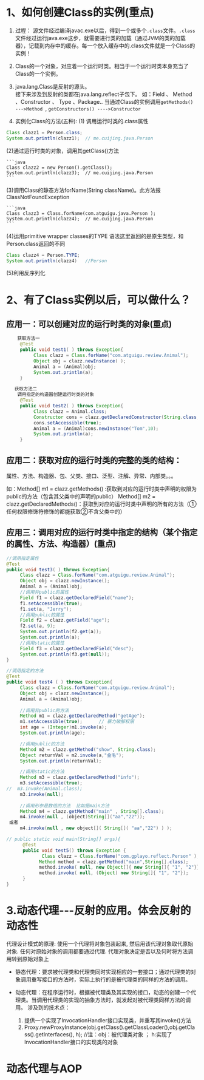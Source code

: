 # 1、如何创建Class的实例(重点)
1.  过程： 源文件经过编译javac.exe以后，得到一个或多个`.class`文件。`.class`文件经过运行java.exe这步，就需要进行类的加载（通过JVM的类的加载器），记载到内存中的缓存。每一个放入缓存中的.class文件就是一个Class的实例！
2. Class的一个对象，对应着一个运行时类。相当于一个运行时类本身充当了Class的一个实例。
3. java.lang.Class是反射的源头。  
    接下来涉及到反射的类都在java.lang.reflect子包下。
    如：Field 、 Method 、Constructor 、 Type 、Package..
    当通过Class的实例调用`getMethods() --->Method `, `getConstructors() ---->Constructor`

4. 实例化Class的方法(五种):
(1) 调用运行时类的.class属性

  ```java
  Class clazz1 = Person.class;
  System.out.println(clazz1);  // me.cuijing.java.Person
  ```
(2)通过运行时类的对象，调用其getClass()方法

    ```java
    Class clazz2 = new Person().getClass();
    System.out.println(clazz3);  // me.cuijing.java.Person
    ```
(3)调用Class的静态方法forName(String className)。此方法报ClassNotFoundException   

    ```java
    Class clazz3 = Class.forName(com.atguigu.java.Person );
    System.out.println(clazz4);  // me.cuijing.java.Person
    ```
(4)运用primitive wrapper classes的TYPE 语法这里返回的是原生类型，和Person.class返回的不同
  
  ```java
  Class clazz4 = Person.TYPE;
  System.out.println(clazz4)   //Person
  ```
(5)利用反序列化


# 2、有了Class实例以后，可以做什么？

## 应用一：可以创建对应的运行时类的对象(重点)
```java
    获取方法一
     @Test
     public void test1( ) throws Exception{
          Class clazz = Class.forName("com.atguigu.review.Animal");
          Object obj = clazz.newInstance( );
          Animal a = (Animal)obj;
          System.out.println(a);
     }

   获取方法二
    调用指定的构造器创建运行时类的对象
     @Test
     public void test2( ) throws Exception{
          Class clazz = Animal.class;
          Constructor cons = clazz.getDeclaredConstructor(String.class,int.class);
          cons.setAccessible(true);
          Animal a = (Animal)cons.newInstance("Tom",10);
          System.out.println(a);
     }
```

## 应用二：获取对应的运行时类的完整的类的结构：
属性、方法、构造器、包、父类、接口、泛型、注解、异常、内部类。。。

如：Method[] m1 = clazz.getMethods() :获取到对应的运行时类中声明的权限为public的方法（包含其父类中的声明的public）
      Method[] m2 = clazz.getDeclaredMethods()：获取到对应的运行时类中声明的所有的方法（①任何权限修饰符修饰的都能获取②不含父类中的）

## 应用三：调用对应的运行时类中指定的结构（某个指定的属性、方法、构造器）(重点)

```java
//调用指定属性
@Test
public void test3( ) throws Exception{
     Class clazz = Class.forName("com.atguigu.review.Animal");
     Object obj = clazz.newInstance();
     Animal a = (Animal)obj;
     //调用非public的属性
     Field f1 = clazz.getDeclaredField("name");
     f1.setAccessible(true);
     f1.set(a, "Jerry");
     //调用public的属性
     Field f2 = clazz.getField("age");
     f2.set(a, 9);
     System.out.println(f2.get(a));
     System.out.println(a);
     //调用static的属性
     Field f3 = clazz.getDeclaredField("desc");
     System.out.println(f3.get(null));
}

//调用指定的方法
@Test
public void test4 ( ) throws Exception{
     Class clazz = Class.forName("com.atguigu.review.Animal");
     Object obj = clazz.newInstance();
     Animal a = (Animal)obj;
    
     //调用非public的方法
     Method m1 = clazz.getDeclaredMethod("getAge");
     m1.setAccessible(true);      // 暴力破解权限
     int age = (Integer)m1.invoke(a);
     System.out.println(age);

     //调用public的方法
     Method m2 = clazz.getMethod("show", String.class);
     Object returnVal = m2.invoke(a,"金毛");
     System.out.println(returnVal);

     //调用static的方法
     Method m3 = clazz.getDeclaredMethod("info");
     m3.setAccessible(true);
//  m3.invoke(Animal.class);
     m3.invoke(null);
   
     //调用形参是数组的方法  比如是main方法
     Method m4 = clazz.getMethod("main" , String[].class);
     m4.invoke(null , (object)String[]("aa","22"));
 或者
     m4.invoke(null , new object[]( String[]( "aa","22") ) );

// public static void main(String[] args){
      @Test
      public void test5() throws Exception {
             Class clazz = Class.forName("com.gplayo.reflect.Person" );
            Method method = clazz.getMethod("main",String[].class);
            method.invoke( null, new Object[]{ new String[]{ "1", "2"}});
            method.invoke( null, (Object) new String[]{ "1", "2"});
      }
}
```
# 3.动态代理---反射的应用。体会反射的动态性
代理设计模式的原理:
     使用一个代理将对象包装起来, 然后用该代理对象取代原始对象. 任何对原始对象的调用都要通过代理. 代理对象决定是否以及何时将方法调用转到原始对象上

* 静态代理：要求被代理类和代理类同时实现相应的一套接口；通过代理类的对象调用重写接口的方法时，实际上执行的是被代理类的同样的方法的调用。

* 动态代理：在程序运行时，根据被代理类及其实现的接口，动态的创建一个代理类。当调用代理类的实现的抽象方法时，就发起对被代理类同样方法的调用。 涉及到的技术点：
  1. 提供一个实现了InvocationHandler接口实现类，并重写其invoke()方法
  2. Proxy.newProxyInstance(obj.getClass().getClassLoader(),obj.getClass().getInterfaces(), h);
               //注：obj：被代理类对象 ； h:实现了InvocationHandler接口的实现类的对象


# 动态代理与AOP




